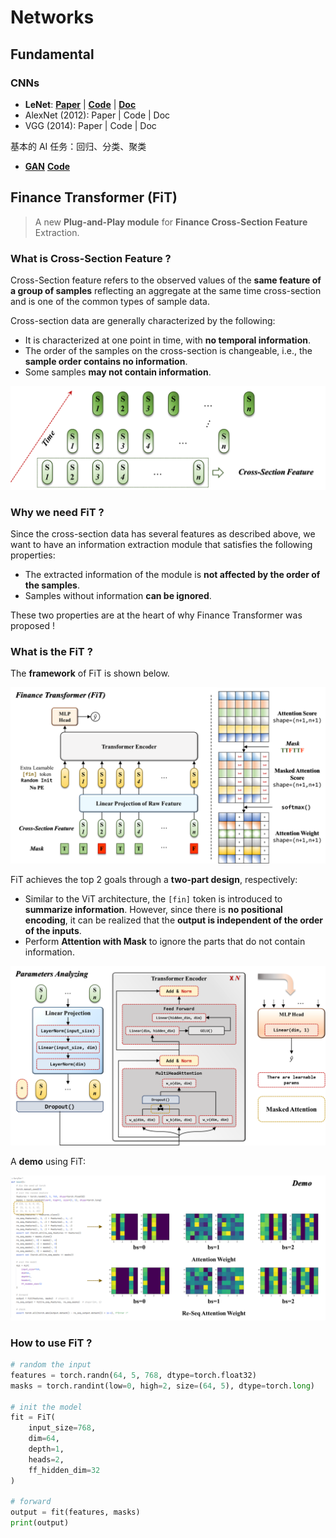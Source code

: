 # Networks

## Fundamental

### CNNs

- **LeNet**: [**Paper**](https://ieeexplore.ieee.org/document/726791) | [**Code**]( cnns/le_net.py ) | [**Doc**](https://d2l.ai/chapter_convolutional-neural-networks/lenet.html)
- AlexNet (2012): Paper | Code | Doc
- VGG (2014): Paper | Code | Doc



基本的 AI 任务：回归、分类、聚类

- [**GAN**](https://juejin.cn/post/7120443914854613029) [**Code**](https://github.com/wsj-create/GAN/blob/master/test_gan.py)



## Finance Transformer (FiT)

> A new **Plug-and-Play module** for **Finance Cross-Section Feature** Extraction.

### What is Cross-Section Feature ?

Cross-Section feature refers to the observed values of the **same feature of a group of samples** reflecting an aggregate at the same time cross-section and is one of the common types of sample data.

Cross-section data are generally characterized by the following:
- It is characterized at one point in time, with **no temporal information**.
- The order of the samples on the cross-section is changeable, i.e., the **sample order contains no information**.
- Some samples **may not contain information**.

<img src="./README.assets/What is Cross-Section Feature.png" alt="What is Cross-Section Feature.png" style="zoom:60%;" />

### Why we need FiT ?

Since the cross-section data has several features as described above, we want to have an information extraction module that satisfies the following properties:
- The extracted information of the module is **not affected by the order of the samples**.
- Samples without information **can be ignored**.

These two properties are at the heart of why Finance Transformer was proposed !

### What is the FiT ?

The **framework** of FiT is shown below.

<img src="./README.assets/FiT_Framework.png" alt="FiT_Framework.png" style="zoom:50%;" />

FiT achieves the top 2 goals through a **two-part design**, respectively:
- Similar to the ViT architecture, the `[fin]` token is introduced to **summarize information**. However, since there is **no positional encoding**, it can be realized that the **output is independent of the order of the inputs**.
- Perform **Attention with Mask** to ignore the parts that do not contain information.

<img src="./README.assets/detail_of_FiT.png" alt="detail_of_FiT.png" style="zoom:50%;" />

A **demo** using FiT:

<img src="./README.assets/FiT_Demo.png" alt="FiT_Demo.png" style="zoom:50%;" />

### How to use FiT ?

```python
# random the input
features = torch.randn(64, 5, 768, dtype=torch.float32)
masks = torch.randint(low=0, high=2, size=(64, 5), dtype=torch.long)

# init the model
fit = FiT(
    input_size=768,
    dim=64,
    depth=1,
    heads=2,
    ff_hidden_dim=32
)

# forward
output = fit(features, masks)
print(output)
```

